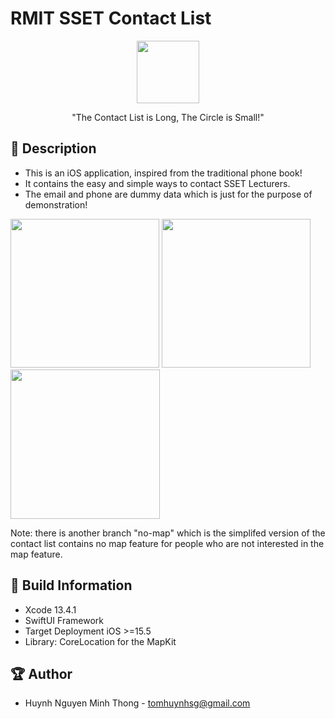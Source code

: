 # RMIT SSET Contact List


<p align="center">
  <img width="100" src="https://i.imgur.com/AxQds7t.png">
</p>

<p align="center">"The Contact List is Long, The Circle is Small!"</p>

## 📖 Description

- This is an iOS application, inspired from the traditional phone book!
- It contains the easy and simple ways to contact SSET Lecturers.
- The email and phone are dummy data which is just for the purpose of demonstration!

<img src="https://i.imgur.com/pKrM1Hq.png" width="238" > <img src="https://i.imgur.com/fUnVWV4.png" width="238" > <img src="https://i.imgur.com/2nkYjyf.png" width="239" >

Note: there is another branch "no-map" which is the simplifed version of the contact list contains no map feature for people who are not interested in the map feature.

## 🔧 Build Information
- Xcode 13.4.1
- SwiftUI Framework
- Target Deployment iOS >=15.5
- Library: CoreLocation for the MapKit

## 🏆 Author
- Huynh Nguyen Minh Thong - tomhuynhsg@gmail.com
